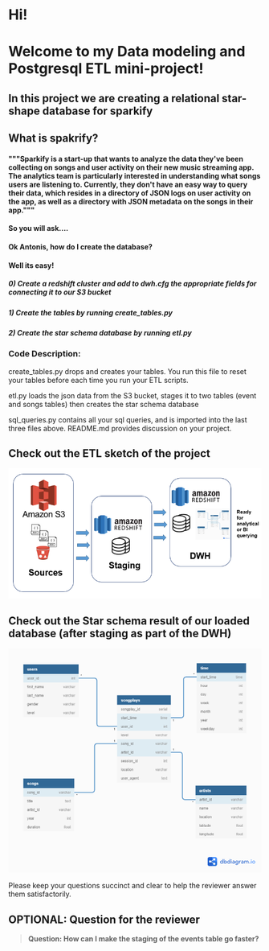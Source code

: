 # Hi!

# Welcome to my Data modeling and Postgresql ETL mini-project!

## In this project we are creating a relational star-shape database for sparkify

## What is spakrify?

#### """Sparkify is a start-up that wants to analyze the data they've been collecting on songs and user activity on their new music streaming app. The analytics team is particularly interested in understanding what songs users are listening to. Currently, they don't have an easy way to query their data, which resides in a directory of JSON logs on user activity on the app, as well as a directory with JSON metadata on the songs in their app."""

#### So you will ask....
#### Ok Antonis, how do I create the database?

#### Well its easy!
##### 0) Create a redshift cluster and add to dwh.cfg the appropriate fields for connecting it to our S3 bucket
##### 1) Create the tables by running create_tables.py
##### 2) Create the star schema database by running etl.py

 
### Code Description:

create_tables.py drops and creates your tables. You run this file to reset your tables before each time you run your ETL scripts.

etl.py loads the json data from the S3 bucket, stages it to two tables (event and songs tables) then creates the star schema database

sql_queries.py contains all your sql queries, and is imported into the last three files above.
README.md provides discussion on your project.


## Check out the ETL sketch of the project
![alt text](ETL.png)





## Check out the Star schema result of our loaded database (after staging as part of the DWH)
![alt text](Schema_sql.png)


Please keep your questions succinct and clear to help the reviewer answer them satisfactorily. 


## OPTIONAL: Question for the reviewer
> **Question: How can I make the staging of the events table go faster?**
